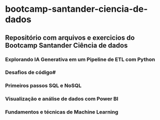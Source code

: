 # bootcamp-santander-ciencia-de-dados

## Repositório com arquivos e exercicios do Bootcamp Santander Ciência de dados

### Explorando IA Generativa em um Pipeline de ETL com Python

### Desafios de código#

### Primeiros passos SQL e NoSQL

### Visualização e análise de dados com Power BI

### Fundamentos e técnicas de Machine Learning
